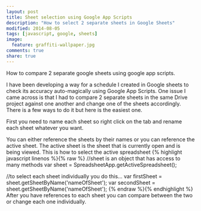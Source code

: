 ```yaml
---
layout: post
title: Sheet selection using Google App Scripts
description: "How to select 2 separate sheets in Google Sheets"
modified: 2014-08-05
tags: [javascript, google, sheets]
image:
  feature: graffiti-wallpaper.jpg
comments: true
share: true
---
```


How to compare 2 separate google sheets using google app scripts.

I have been developing a way for a schedule I created in Google sheets to check its accuracy auto-magically using Google App Scripts. One issue I came across is that I had to compare 2 separate sheets in the same Drive project against one another and change one of the sheets accordingly. There is a few ways to do it but here is the easiest one.

First you need to name each sheet so right click on the tab and rename each sheet whatever you want.

You can either reference the sheets by their names or you can reference the active sheet. The active sheet is the sheet that is currently open and is being viewed.
 This is how to select the active spreadsheet
{% highlight javascript linenos %}{% raw %}
 //sheet is an object that has access to many methods
 var sheet = SpreadsheetApp.getActiveSpreadsheet();

 //to select each sheet individually you do this...
 var firstSheet = sheet.getSheetByName('nameOfSheet');
 var secondSheet = sheet.getSheetByName('nameOfSheet');
{% endraw %}{% endhighlight %}
 After you have references to each sheet you can compare between the two or change each one individually.

